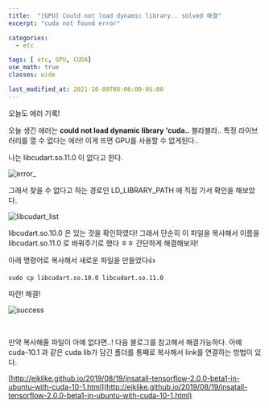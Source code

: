 ```yaml
---
title:  "[GPU] Could not load dynamic library.. solved 해결"
excerpt: "cuda not found error"

categories:
  - etc

tags: [ etc, GPU, CUDA]
use_math: true
classes: wide

last_modified_at: 2021-10-09T08:06:00-05:00
---
```


오늘도 에러 기록!

오늘 생긴 에러는 **could not load dynamic library 'cuda..**  블라블라.. 특정 라이브러리를 열 수 없다는 에러! 이게 뜨면 GPU를 사용할 수 없게된다..


나는 libcudart.so.11.0 이 없다고 한다. 

![error_](https://user-images.githubusercontent.com/53431568/136651228-65f3fda9-c6a3-439e-8896-43fdd8859f9c.PNG)

그래서 찾을 수 없다고 하는 경로인 LD_LIBRARY_PATH 에 직접 가서 확인을 해보았다.

![libcudart_list](https://user-images.githubusercontent.com/53431568/136651277-a65462fb-dd36-48db-a3ba-3b64a0a2933c.PNG)

libcudart.so.10.0 은 있는 것을 확인하였다! 그래서 단순히 이 파일을 복사해서 이름을 libcudart.so.11.0 로 바꿔주기로 했다 ㅎㅎ 간단하게 해결해보자!


아래 명령어로 복사해서 새로운 파일을 만들었다👍

~~~
sudo cp libcudart.so.10.0 libcudart.so.11.0
~~~

따란! 해결! 

![success](https://user-images.githubusercontent.com/53431568/136651307-763d427b-1f58-4a22-a372-6f420d403eae.PNG)

<br>

만약 복사해줄 파일이 아예 없다면..! 다음 블로그를 참고해서 해결가능하다. 아예 cuda-10.1 과 같은 cuda lib가 담긴 폴더를 통째로 복사해서 link를 연결하는 방법이 있다.

[http://ejklike.github.io/2019/08/19/insatall-tensorflow-2.0.0-beta1-in-ubuntu-with-cuda-10-1.html](http://ejklike.github.io/2019/08/19/insatall-tensorflow-2.0.0-beta1-in-ubuntu-with-cuda-10-1.html)





<br>


